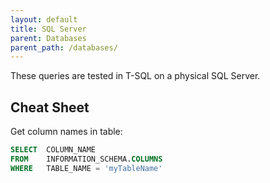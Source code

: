 ```yaml
---
layout: default
title: SQL Server
parent: Databases
parent_path: /databases/
---
```


These queries are tested in T-SQL on a physical SQL Server.

## Cheat Sheet

Get column names in table:
```sql
SELECT	COLUMN_NAME
FROM	INFORMATION_SCHEMA.COLUMNS
WHERE	TABLE_NAME = 'myTableName'
```